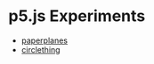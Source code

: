 # p5.js Experiments

* [paperplanes](http://www.sarahschoettler.com/p5experiments/paperplanes/)
* [circlething](http://www.sarahschoettler.com/p5experiments/circlething/)
